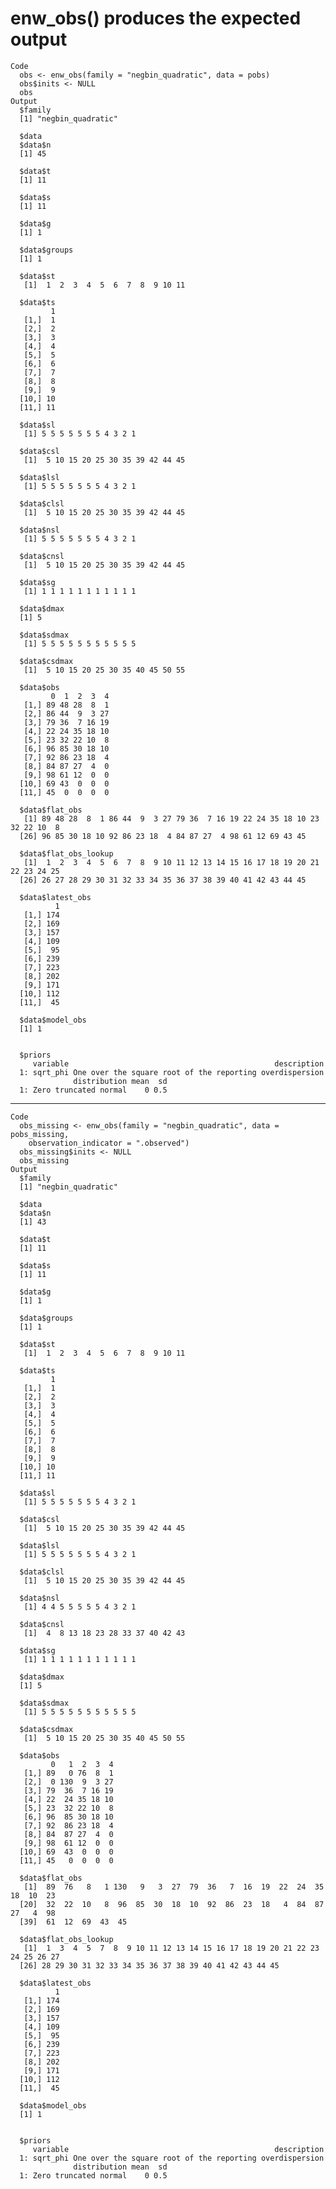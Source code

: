 # enw_obs() produces the expected output

    Code
      obs <- enw_obs(family = "negbin_quadratic", data = pobs)
      obs$inits <- NULL
      obs
    Output
      $family
      [1] "negbin_quadratic"
      
      $data
      $data$n
      [1] 45
      
      $data$t
      [1] 11
      
      $data$s
      [1] 11
      
      $data$g
      [1] 1
      
      $data$groups
      [1] 1
      
      $data$st
       [1]  1  2  3  4  5  6  7  8  9 10 11
      
      $data$ts
             1
       [1,]  1
       [2,]  2
       [3,]  3
       [4,]  4
       [5,]  5
       [6,]  6
       [7,]  7
       [8,]  8
       [9,]  9
      [10,] 10
      [11,] 11
      
      $data$sl
       [1] 5 5 5 5 5 5 5 4 3 2 1
      
      $data$csl
       [1]  5 10 15 20 25 30 35 39 42 44 45
      
      $data$lsl
       [1] 5 5 5 5 5 5 5 4 3 2 1
      
      $data$clsl
       [1]  5 10 15 20 25 30 35 39 42 44 45
      
      $data$nsl
       [1] 5 5 5 5 5 5 5 4 3 2 1
      
      $data$cnsl
       [1]  5 10 15 20 25 30 35 39 42 44 45
      
      $data$sg
       [1] 1 1 1 1 1 1 1 1 1 1 1
      
      $data$dmax
      [1] 5
      
      $data$sdmax
       [1] 5 5 5 5 5 5 5 5 5 5 5
      
      $data$csdmax
       [1]  5 10 15 20 25 30 35 40 45 50 55
      
      $data$obs
             0  1  2  3  4
       [1,] 89 48 28  8  1
       [2,] 86 44  9  3 27
       [3,] 79 36  7 16 19
       [4,] 22 24 35 18 10
       [5,] 23 32 22 10  8
       [6,] 96 85 30 18 10
       [7,] 92 86 23 18  4
       [8,] 84 87 27  4  0
       [9,] 98 61 12  0  0
      [10,] 69 43  0  0  0
      [11,] 45  0  0  0  0
      
      $data$flat_obs
       [1] 89 48 28  8  1 86 44  9  3 27 79 36  7 16 19 22 24 35 18 10 23 32 22 10  8
      [26] 96 85 30 18 10 92 86 23 18  4 84 87 27  4 98 61 12 69 43 45
      
      $data$flat_obs_lookup
       [1]  1  2  3  4  5  6  7  8  9 10 11 12 13 14 15 16 17 18 19 20 21 22 23 24 25
      [26] 26 27 28 29 30 31 32 33 34 35 36 37 38 39 40 41 42 43 44 45
      
      $data$latest_obs
              1
       [1,] 174
       [2,] 169
       [3,] 157
       [4,] 109
       [5,]  95
       [6,] 239
       [7,] 223
       [8,] 202
       [9,] 171
      [10,] 112
      [11,]  45
      
      $data$model_obs
      [1] 1
      
      
      $priors
         variable                                              description
      1: sqrt_phi One over the square root of the reporting overdispersion
                  distribution mean  sd
      1: Zero truncated normal    0 0.5
      

---

    Code
      obs_missing <- enw_obs(family = "negbin_quadratic", data = pobs_missing,
        observation_indicator = ".observed")
      obs_missing$inits <- NULL
      obs_missing
    Output
      $family
      [1] "negbin_quadratic"
      
      $data
      $data$n
      [1] 43
      
      $data$t
      [1] 11
      
      $data$s
      [1] 11
      
      $data$g
      [1] 1
      
      $data$groups
      [1] 1
      
      $data$st
       [1]  1  2  3  4  5  6  7  8  9 10 11
      
      $data$ts
             1
       [1,]  1
       [2,]  2
       [3,]  3
       [4,]  4
       [5,]  5
       [6,]  6
       [7,]  7
       [8,]  8
       [9,]  9
      [10,] 10
      [11,] 11
      
      $data$sl
       [1] 5 5 5 5 5 5 5 4 3 2 1
      
      $data$csl
       [1]  5 10 15 20 25 30 35 39 42 44 45
      
      $data$lsl
       [1] 5 5 5 5 5 5 5 4 3 2 1
      
      $data$clsl
       [1]  5 10 15 20 25 30 35 39 42 44 45
      
      $data$nsl
       [1] 4 4 5 5 5 5 5 4 3 2 1
      
      $data$cnsl
       [1]  4  8 13 18 23 28 33 37 40 42 43
      
      $data$sg
       [1] 1 1 1 1 1 1 1 1 1 1 1
      
      $data$dmax
      [1] 5
      
      $data$sdmax
       [1] 5 5 5 5 5 5 5 5 5 5 5
      
      $data$csdmax
       [1]  5 10 15 20 25 30 35 40 45 50 55
      
      $data$obs
             0   1  2  3  4
       [1,] 89   0 76  8  1
       [2,]  0 130  9  3 27
       [3,] 79  36  7 16 19
       [4,] 22  24 35 18 10
       [5,] 23  32 22 10  8
       [6,] 96  85 30 18 10
       [7,] 92  86 23 18  4
       [8,] 84  87 27  4  0
       [9,] 98  61 12  0  0
      [10,] 69  43  0  0  0
      [11,] 45   0  0  0  0
      
      $data$flat_obs
       [1]  89  76   8   1 130   9   3  27  79  36   7  16  19  22  24  35  18  10  23
      [20]  32  22  10   8  96  85  30  18  10  92  86  23  18   4  84  87  27   4  98
      [39]  61  12  69  43  45
      
      $data$flat_obs_lookup
       [1]  1  3  4  5  7  8  9 10 11 12 13 14 15 16 17 18 19 20 21 22 23 24 25 26 27
      [26] 28 29 30 31 32 33 34 35 36 37 38 39 40 41 42 43 44 45
      
      $data$latest_obs
              1
       [1,] 174
       [2,] 169
       [3,] 157
       [4,] 109
       [5,]  95
       [6,] 239
       [7,] 223
       [8,] 202
       [9,] 171
      [10,] 112
      [11,]  45
      
      $data$model_obs
      [1] 1
      
      
      $priors
         variable                                              description
      1: sqrt_phi One over the square root of the reporting overdispersion
                  distribution mean  sd
      1: Zero truncated normal    0 0.5
      

